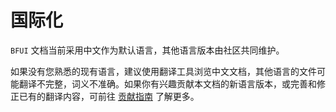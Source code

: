 # 国际化

`BFUI` 文档当前采用中文作为默认语言，其他语言版本由社区共同维护。

如果没有您熟悉的现有语言，建议使用翻译工具浏览中文文档，其他语言的文件可能翻译不完整，词义不准确。如果你有兴趣贡献本文档的新语言版本，或完善和修正已有的翻译内容，可前往 [贡献指南](../contribution/) 了解更多。
